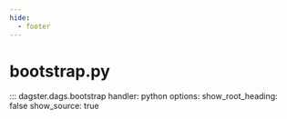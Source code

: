 ```yaml
---
hide:
  - footer
---
```

# bootstrap.py

::: dagster.dags.bootstrap
    handler: python
    options:
      show_root_heading: false
      show_source: true
